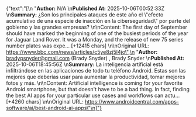 {"text":"[\n  \"**Author:** N/A  \\n**Published At:** 2025-10-06T00:52:33Z  \\n**Summary:** ¿Son los principales ataques de este año el \\\"efecto acumulativo de una especie de inacción en la ciberseguridad\\\" por parte del gobierno y las grandes empresas?  \\n\\nContent: The first day of September should have marked the beginning of one of the busiest periods of the year for Jaguar Land Rover. It was a Monday, and the release of new 75 series number plates was expe… [+12415 chars]  \\n\\nOriginal URL: https://www.bbc.com/news/articles/c5ye8zj5l4jo\",\n  \"**Author:** bradypsnyder@gmail.com (Brady Snyder) , Brady Snyder  \\n**Published At:** 2025-10-06T18:45:56Z  \\n**Summary:** La inteligencia artificial está infiltrándose en las aplicaciones de todo tu teléfono Android. Estas son las mejores que deberías usar para aumentar la productividad, tomar mejores fotos y más.  \\n\\nContent: Artificial intelligence is coming for your favorite Android smartphone, but that doesn't have to be a bad thing. In fact, finding the best AI apps for your particular use cases and workflows can actu… [+4260 chars]  \\n\\nOriginal URL: https://www.androidcentral.com/apps-software/ai/best-android-ai-apps\"\n]"}